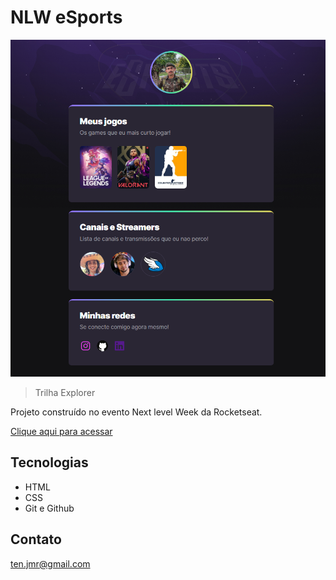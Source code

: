 # NLW eSports

![preview](./github/preview.png)

> Trilha Explorer

Projeto construído no evento Next level Week da Rocketseat.

[Clique aqui para acessar](https://jonathanmr27.github.io/JMR-NLW/)

## Tecnologias 

- HTML
- CSS
- Git e Github

## Contato

ten.jmr@gmail.com